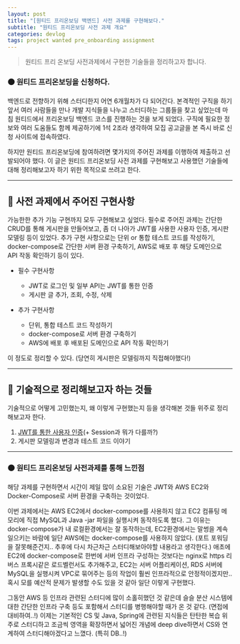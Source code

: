 ```yaml
---
layout: post
title: "[원티드 프리온보딩 백엔드] 사전 과제를 구현해보다."
subtitle: "원티드 프리온보딩 사전 과제 개요"
categories: devlog
tags: project wanted pre_onboarding assignment
---
```


> 원티드 프리 온보딩 사전과제에서 구현한 기술들을 정리하고자 합니다.

<!--more-->

### 🟤 원티드 프리온보딩을 신청하다.
백엔드로 전향하기 위해 스터디한지 어연 6개월차가 다 되어간다. 본격적인 구직을 하기 앞서 여러 사람들을 만나 개발 지식들을 나누고 스터디하는 그룹들을 찾고 싶었는데 마침 
원티드에서 프리온보딩 백엔드 코스를 진행하는 것을 보게 되었다. 구직에 필요한 정보와 여러 도움들도 함께 제공하기에 1석 2조라 생각하여 모집 공고글을 본 즉시 바로 신청 사이트에 접속하였다.

하지만 원티드 프리온보딩에 참여하려면 몇가지의 주어진 과제를 이행하여 제출하고 선발되어야 했다. 이 글은 원티드 프리온보딩 사전 과제를 구현해보고 사용했던 기술들에 대해 정리해보고자 하기 위한 목적으로 
쓰려고 한다.

---

## 🌱 사전 과제에서 주어진 구현사항
가능한한 추가 기능 구현까지 모두 구현해보고 싶었다. 필수로 주어진 과제는 간단한 CRUD를 통해 게시판을 만들어보고, 좀 더 나아가 JWT를 사용한 사용자 인증, 게시판 모델링 등이 있었다. 
추가 구현 사항으로는 단위 or 통합 테스트 코드를 작성하기, docker-compose로 간단한 서버 환경 구축하기, AWS로 배포 후 해당 도메인으로 API 작동 확인하기 등이 있다.

- 필수 구현사항
  - JWT로 로그인 및 일부 API는 JWT를 통한 인증
  - 게시판 글 추가, 조회, 수정, 삭제


- 추가 구현사항
  - 단위, 통합 테스트 코드 작성하기
  - docker-compose로 서버 환경 구축하기
  - AWS에 배포 후 배포된 도메인으로 API 작동 확인하기

이 정도로 정리할 수 있다. (당연히 게시판은 모델링까지 직접해야했다!)

----

## 🌱 기술적으로 정리해보고자 하는 것들
기술적으로 어떻게 고민했는지, 왜 이렇게 구현했는지 등을 생각해본 것들 위주로 정리해보고자 한다.

1. [JWT를 통한 사용자 인증](https://syeon2.github.io/project/wanted_assignment1.html)(+ Session과 뭐가 다를까?)
2. 게시판 모델링과 변경과 테스트 코드 이야기

-----

### 🟤 원티드 프리온보딩 사전과제를 통해 느낀점
해당 과제를 구현하면서 시간이 제일 많이 소요된 기술은 JWT와 AWS EC2와 Docker-Compose로 서버 환경을 구축하는 것이었다.


이번 과제에서는 AWS EC2에서 docker-compose를 사용하지 않고 EC2 컴퓨팅 메모리에 직접 MySQL과 Java -jar 파일을 실행시켜 동작하도록 했다. 
그 이유는 docker-compose가 내 로컬환경에서는 잘 동작하는데, EC2환경에서는 말썽을 계속 일으키는 바람에 일단 AWS에는 docker-compose를 사용하지 않았다. 
(포트 포워딩을 잘못해준건지.. 추후에 다시 차근차근 스터디해보아야할 내용라고 생각한다.) 
애초에 EC2에 docker-compose로 한번에 서버 인프라 구성하는 것보다는 nginx로 https 리버스 프록시같은 로드벨런서도 추가해주고, 
EC2는 서버 어플리케이션, RDS 서버에 MySQL을 실행시켜 VPC로 묶어주는 등의 작업이 훨씬 인프라적으로 안정적이겠지만..혹시 모를 예산적 문제가 발생할 수도 있을 것 같아 일단 이렇게 구현했다.


그동안 AWS 등 인프라 관련된 스터디에 많이 소홀히했던 것 같은데 슬슬 분산 시스템에 대한 간단한 인프라 구축 등도 포함해서 스터디를 병행해야할 때가 온 것 같다. (면접에 대비하여..!)
이제는 기본적인 CS 및 Java, Spring에 관련된 지식들은 탄탄한 복습 위주로 스터디하고 조금씩 영역을 확장하면서 넓어진 개념에 deep dive하면서 CS와 연계하여 스터디해야겠다고 느꼈다. (특히 DB..!) 
